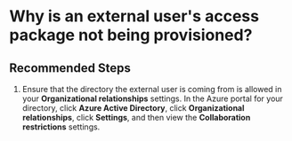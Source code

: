 <properties
	pageTitle="Why is an external user's access package not being provisioned?"
	description="External user's access package is not being provisioned."
	service="microsoft.aad"
	resource="Microsoft_AAD_ERM"
	authors="kyschaub"
	ms.author="kyschaub"
	displayOrder="9"
	selfHelpType="resource"
	supportTopicIds=""
	resourceTags="governance_overview"
	productPesIds=""
	cloudEnvironments="public"
	articleId="3eadcc0a-95d6-4223-a04e-15748b5594c0"
/>

# Why is an external user's access package not being provisioned? 


## **Recommended Steps**

1. Ensure that the directory the external user is coming from is allowed in your **Organizational relationships** settings. In the Azure portal for your directory, click **Azure Active Directory**, click **Organizational relationships**, click **Settings**, and then view the **Collaboration restrictions** settings.